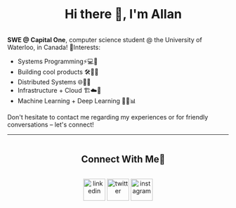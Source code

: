 <div id="user-content-toc" align="center">
  <ul align="center">
    <summary><h1 style="display: inline-block">Hi there 👋, I'm Allan </h1></summary>
  </ul>
</div>


**SWE @ Capital One**, computer science student @ the University of Waterloo, in Canada!
🌱Interests:
* Systems Programming⚡💻💪
* Building cool products 🛠️🚀😎
* Distributed Systems 🌐🔗📡
* Infrastructure + Cloud 🏗️☁️🔧
* Machine Learning + Deep Learning 🤖🧠📊

Don't hesitate to contact me regarding my experiences or for friendly conversations – let's connect!
 
<hr> 
<div id="user-content-toc">
  <ul align="center">
    <summary><h2 style="display: inline-block">Connect With Me🤝</h2></summary>
  </ul>
</div>

<div align="center">
  <a href="https://www.linkedin.com/in/allan-yin/" target="blank" style="display: inline-block"><img align="center" src="https://user-images.githubusercontent.com/74038190/235294012-0a55e343-37ad-4b0f-924f-c8431d9d2483.gif" alt="linkedin" height="50" width="50" /></a>
  <a href="https://twitter.com/AllanYin10" target="blank" style="display: inline-block"><img align="center" src="https://user-images.githubusercontent.com/74038190/235294011-b8074c31-9097-4a65-a594-4151b58743a8.gif" alt="twitter" height="50" width="50" /></a> 
<a href="https://www.instagram.com/_allanyinn/" target="blank" style="display: inline-block"><img align="center" src="https://user-images.githubusercontent.com/74038190/235294013-a33e5c43-a01c-43f6-b44d-a406d8b4ab75.gif" alt="instagram" height="50" width="50" /></a>
</div>


